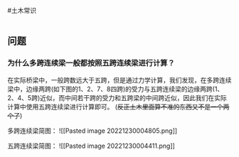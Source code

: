 #土木常识

```toc

```



## 问题

### 为什么多跨连续梁一般都按照五跨连续梁进行计算？

在实际桥梁中，一般跨数远大于五跨，但是通过力学计算，我们发现，在多跨连续梁中，边缘两跨(如下图的1、2、7、8四跨)的受力与五跨连续梁的边缘两跨(1、2、4、5跨)近似，而中间若干跨的受力和五跨梁的中间跨近似，因此我们在实际计算中使用五跨连续梁进行计算即可。
(~~反正土木里面算不准的东西又不是一个两个了~~)

多跨连续梁简图：
![[Pasted image 20221230004805.png]]

五跨连续梁简图：
![[Pasted image 20221230004411.png]]

